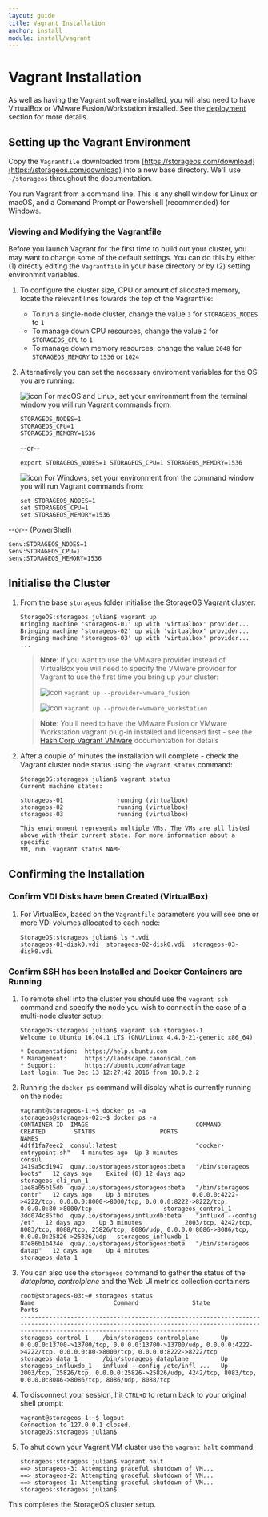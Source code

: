 ```yaml
---
layout: guide
title: Vagrant Installation
anchor: install
module: install/vagrant
---
```


# Vagrant Installation

As well as having the Vagrant software installed, you will also need to have VirtualBox or VMware Fusion/Workstation installed.  See the [deployment](deployment.html) section for more details.

## Setting up the Vagrant Environment

Copy the `Vagrantfile` downloaded from [https://storageos.com/download](https://storageos.com/download) into a new base directory.  We'll use `~/storageos` throughout the documentation.

You run Vagrant from a command line. This is any shell window for Linux or macOS, and a Command Prompt or Powershell (recommended) for Windows.

### Viewing and Modifying the Vagrantfile

Before you launch Vagrant for the first time to build out your cluster, you may want to change some of the default settings. You can do this by either (1) directly editing the `Vagrantfile` in your base directory or by (2) setting environmnt variables.

1.  To configure the cluster size, CPU or amount of allocated memory, locate the relevant lines towards the top of the Vagrantfile:
    * To run a single-node cluster, change the value `3` for `STORAGEOS_NODES` to `1`
    * To manage down CPU resources, change the value `2` for `STORAGEOS_CPU` to `1`
    * To manage down memory resources, change the value `2048` for `STORAGEOS_MEMORY` to `1536` or `1024`

2. Alternatively you can set the necessary enviroment variables for the OS you are running:

   ![icon](/images/docs/iso/macterm.png) For macOS and Linux, set your environment from the terminal window you will run Vagrant commands from:
    
   ```
   STORAGEOS_NODES=1
   STORAGEOS_CPU=1
   STORAGEOS_MEMORY=1536
   ```

   --or--

   ```
   export STORAGEOS_NODES=1 STORAGEOS_CPU=1 STORAGEOS_MEMORY=1536
   ```

   ![icon](/images/docs/iso/winterm.png) For Windows, set your environment from the command window you will run Vagrant commands from:
    
   ```
   set STORAGEOS_NODES=1
   set STORAGEOS_CPU=1
   set STORAGEOS_MEMORY=1536
   ```
--or-- (PowerShell)

   ```
   $env:STORAGEOS_NODES=1
   $env:STORAGEOS_CPU=1
   $env:STORAGEOS_MEMORY=1536
   ```


## Initialise the Cluster

1.  From the base `storageos` folder initialise the StorageOS Vagrant cluster:

    ```
    StorageOS:storageos julian$ vagrant up
    Bringing machine 'storageos-01' up with 'virtualbox' provider...
    Bringing machine 'storageos-02' up with 'virtualbox' provider...
    Bringing machine 'storageos-03' up with 'virtualbox' provider...
    ...
    ```

    >**Note**: If you want to use the VMware provider instead of VirtualBox you will need to specify the VMware provider for Vagrant to use the first time you bring up your cluster:
    >
    > ![icon](/images/docs/iso/appleicon.png) `vagrant up --provider=vmware_fusion`
    >
    > ![icon](/images/docs/iso/windowsicon.png) `vagrant up --provider=vmware_workstation`

    >**Note**: You'll need to have the VMware Fusion or VMware Workstation vagrant plug-in installed and licensed first - see the [HashiCorp Vagrant VMware](https://www.vagrantup.com/vmware/) documentation for details

2.  After a couple of minutes the installation will complete - check the Vagrant cluster node status using the `vagrant status` command:

    ```
    StorageOS:storageos julian$ vagrant status
    Current machine states:

    storageos-01               running (virtualbox)
    storageos-02               running (virtualbox)
    storageos-03               running (virtualbox)

    This environment represents multiple VMs. The VMs are all listed
    above with their current state. For more information about a specific
    VM, run `vagrant status NAME`.
    ```

## Confirming the Installation

### Confirm VDI Disks have been Created (VirtualBox)

1.  For VirtualBox, based on the `Vagrantfile` parameters you will see one or more VDI volumes allocated to each node:

    ```
    StorageOS:storageos julian$ ls *.vdi
    storageos-01-disk0.vdi	storageos-02-disk0.vdi	storageos-03-disk0.vdi
    ```

### Confirm SSH has been Installed and Docker Containers are Running

1.  To remote shell into the cluster you should use the `vagrant ssh` command and specify the node you wish to connect in the case of a multi-node cluster setup:

    ```
    StorageOS:storageos julian$ vagrant ssh storageos-1
    Welcome to Ubuntu 16.04.1 LTS (GNU/Linux 4.4.0-21-generic x86_64)

    * Documentation:  https://help.ubuntu.com
    * Management:     https://landscape.canonical.com
    * Support:        https://ubuntu.com/advantage
    Last login: Tue Dec 13 12:27:42 2016 from 10.0.2.2
    ```

2.  Running the `docker ps` command will display what is currently running on the node:

    ```
    vagrant@storageos-1:~$ docker ps -a
    storageos@storageos-02:~$ docker ps -a
    CONTAINER ID  IMAGE                              COMMAND                  CREATED        STATUS                  PORTS                                                                                                           NAMES
    4dff1fa7eec2  consul:latest                      "docker-entrypoint.sh"   4 minutes ago  Up 3 minutes                                                                                                                            consul
    3419a5cd1947  quay.io/storageos/storageos:beta   "/bin/storageos boots"   12 days ago    Exited (0) 12 days ago                                                                                                                  storageos_cli_run_1
    1ae8a05b15db  quay.io/storageos/storageos:beta   "/bin/storageos contr"   12 days ago    Up 3 minutes            0.0.0.0:4222->4222/tcp, 0.0.0.0:8000->8000/tcp, 0.0.0.0:8222->8222/tcp, 0.0.0.0:80->8000/tcp                    storageos_control_1
    3dd074c85fbd  quay.io/storageos/influxdb:beta    "influxd --config /et"   12 days ago    Up 3 minutes            2003/tcp, 4242/tcp, 8083/tcp, 8088/tcp, 25826/tcp, 8086/udp, 0.0.0.0:8086->8086/tcp, 0.0.0.0:25826->25826/udp   storageos_influxdb_1
    87e86b1b434e  quay.io/storageos/storageos:beta   "/bin/storageos datap"   12 days ago    Up 4 minutes                                                                                                                            storageos_data_1
    ```

3.  You can also use the `storageos` command to gather the status of the *dataplane*, *controlplane* and the Web UI metrics collection containers

    ```
    root@storageos-03:~# storageos status
    Name                      Command               State                                                            Ports
    ----------------------------------------------------------------------------------------------------------------------------------------------------------------------------------------
    storageos_control_1    /bin/storageos controlplane      Up      0.0.0.0:13700->13700/tcp, 0.0.0.0:13700->13700/udp, 0.0.0.0:4222->4222/tcp, 0.0.0.0:80->8000/tcp, 0.0.0.0:8222->8222/tcp
    storageos_data_1       /bin/storageos dataplane         Up
    storageos_influxdb_1   influxd --config /etc/infl ...   Up      2003/tcp, 25826/tcp, 0.0.0.0:25826->25826/udp, 4242/tcp, 8083/tcp, 0.0.0.0:8086->8086/tcp, 8086/udp, 8088/tcp
    ```

4.  To disconnect your session, hit `CTRL+D` to return back to your original shell prompt:

    ```
    vagrant@storageos-1:~$ logout
    Connection to 127.0.0.1 closed.
    StorageOS:storageos julian$
    ```

5.  To shut down your Vagrant VM cluster use the `vagrant halt` command.

    ```
    storageos:storageos julian$ vagrant halt
    ==> storageos-3: Attempting graceful shutdown of VM...
    ==> storageos-2: Attempting graceful shutdown of VM...
    ==> storageos-1: Attempting graceful shutdown of VM...
    storageos:storageos julian$
    ```

This completes the StorageOS cluster setup.
